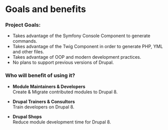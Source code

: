 # Goals and benefits

### Project Goals:

* Takes advantage of the Symfony Console Component to generate commands.
* Takes advantage of the Twig Component in order to generate PHP, YML and other files.
* Takes advantage of OOP and modern development practices.
* No plans to support previous versions of Drupal.

### Who will benefit of using it?
* **Module Maintainers & Developers**  
  Create & Migrate contributed modules to Drupal 8.
  
* **Drupal Trainers & Consultors**  
  Train developers on Drupal 8.

* **Drupal Shops**  
  Reduce module development time for Drupal 8.
